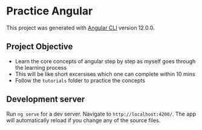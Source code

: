 # Practice Angular

This project was generated with [Angular CLI](https://github.com/angular/angular-cli) version 12.0.0.

## Project Objective
- Learn the core concepts of angular step by step as myself goes through the learning process
- This will be like short excersises which one can complete within 10 mins
- Follow the `tutorials` folder to practice the concepts

## Development server

Run `ng serve` for a dev server. Navigate to `http://localhost:4200/`. The app will automatically reload if you change any of the source files.